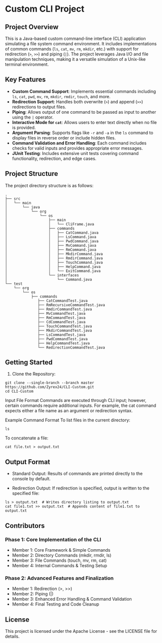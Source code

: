 # Custom CLI Project

## Project Overview
This is a Java-based custom command-line interface (CLI) application simulating a file system command environment. It includes implementations of common commands (`ls`, `cat`, `mv`, `rm`, `mkdir`, etc.) with support for redirection (`>`, `>>`) and piping (`|`). The project leverages Java I/O and file manipulation techniques, making it a versatile simulation of a Unix-like terminal environment.

## Key Features

- **Custom Command Support**: Implements essential commands including `ls`, `cat`, `pwd`, `mv`, `rm`, `mkdir`, `rmdir`, `touch`, and more.
- **Redirection Support**: Handles both overwrite (`>`) and append (`>>`) redirections to output files.
- **Piping**: Allows output of one command to be passed as input to another using the `|` operator.
- **Interactive Mode for `cat`**: Allows users to enter text directly when no file is provided.
- **Argument Parsing**: Supports flags like `-r` and `-a` in the `ls` command to display files in reverse order or include hidden files.
- **Command Validation and Error Handling**: Each command includes checks for valid inputs and provides appropriate error messages.
- **JUnit Testing**: Includes extensive unit tests covering command functionality, redirection, and edge cases.

## Project Structure

The project directory structure is as follows:

```
.
├── src
│   └── main
│       └── java
│           └── org
│               └── os
│                   ├── main
│                   │   └── CliFrame.java
│                   ├── commands
│                   │   ├── CatCommand.java
│                   │   ├── LsCommand.java
│                   │   ├── PwdCommand.java
│                   │   ├── MvCommand.java
│                   │   ├── RmCommand.java
│                   │   ├── MkdirCommand.java
│                   │   ├── RmdirCommand.java
│                   │   ├── TouchCommand.java
│                   │   ├── HelpCommand.java
│                   │   └── ExitCommand.java
│                   └── interfaces
│                       └── Command.java
└── test
    └── org
        └── os
            ├── commands
               ├── CatCommandTest.java
               ├── RmRecursiveCommandTest.java
               ├── RmdirCommandTest.java
               ├── MvCommandTest.java
               ├── RmCommandTest.java
               ├── CdCommandTest.java
               ├── TouchCommandTest.java
               ├── MkdirCommandTest.java
               ├── LsCommandTest.java
               ├── PwdCommandTest.java
               ├── HelpCommandTest.java
               └── RedirectionCommandTest.java
```
            
## Getting Started

1. Clone the Repository:

```
git clone --single-branch --branch master https://github.com/Zyrex24/CLI-Custom.git
cd CLI-Custom
```

Input File Format
Commands are executed through CLI input; however, certain commands require additional inputs. For example, the cat command expects either a file name as an argument or redirection syntax.

Example Command Format
To list files in the current directory:
```
ls
```
To concatenate a file:
```
cat file.txt > output.txt
```
## Output Format

- Standard Output: Results of commands are printed directly to the console by default.
  
- Redirection Output: If redirection is specified, output is written to the specified file:

```
ls > output.txt  # Writes directory listing to output.txt
cat file1.txt >> output.txt  # Appends content of file1.txt to output.txt
```

## Contributors

### Phase 1: Core Implementation of the CLI
- Member 1: Core Framework & Simple Commands
- Member 2: Directory Commands (mkdir, rmdir, ls)
- Member 3: File Commands (touch, mv, rm, cat)
- Member 4: Internal Commands & Testing Setup

### Phase 2: Advanced Features and Finalization
- Member 1: Redirection (>, >>)
- Member 2: Piping (|)
- Member 3: Enhanced Error Handling & Command Validation
- Member 4: Final Testing and Code Cleanup

## License

This project is licensed under the Apache License - see the LICENSE file for details.
